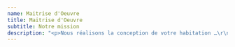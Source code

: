 ```yaml
---
name: Maitrise d'Oeuvre
title: Maitrise d'Oeuvre
subtitle: Notre mission
description: "<p>Nous réalisons la conception de votre habitation …\r\n\nNous vous proposons plusieurs esquisses…\r\n\nNous vous accompagnons dans le choix des matériaux …\n\n\rNous réalisons votre permis de construire…\r\n\nNous vous proposons une équipe de qualité pour la réalisation de vos travaux… \r\n\nNous suivons votre chantier…\r\n\nNous vous assistons lors de la réception de votre chantier…\r</p><ul class='checked'><li>Web Development</li><li>User Interface Experts</li><li>Pixel Perfect Design</li></ul><p><a href='#' class='btn btn-primary btn-outline fh5co-content-nav' data-nav-section='contact'>Nous contacter</a></p>"
---
```


